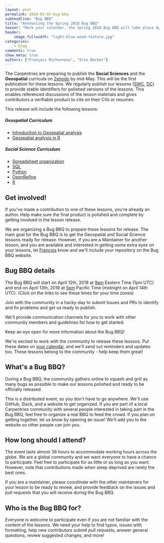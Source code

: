 ```yaml
---
layout: post
permalink: 2018-03-07-bug-bbq
subheadline: "Bug BBQ"
title: "Announcing the Spring 2018 Bug BBQ"
teaser: "Mark your calendar, the Spring 2018 Bug BBQ will take place April 12-13!"
header:
    image_fullwidth: "light-blue-wood-texture.jpg"
categories:
    - blog
comments: true
show_meta: true
authors: ["François Michonneau", "Erin Becker"]
---
```



The Carpentries are preparing to publish the **Social Sciences** and the **Geospatial** curricula on [Zenodo](https://zenodo.org/) by mid-May. This will be the first 
publication for these lessons. We regularly publish our lessons ([SWC](https://zenodo.org/communities/swcarpentry/), [DC](https://zenodo.org/communities/datacarpentry/)) 
to provide stable identifiers for polished versions of
the lessons. This enables referenced discussions of the lesson materials and gives contributors a verifiable product to cite on their CVs 
or resumes.

This release will include the following lessons:

##### Geospatial Curriculum

* [Introduction to Geospatial analysis](https://github.com/datacarpentry/r-spatial-data-management-intro)
* [Geospatial analysis in R](https://github.com/datacarpentry/R-spatial-raster-vector-lesson)

##### Social Science Curriculum

* [Spreadsheet organization](https://github.com/datacarpentry/spreadsheets-socialsci)
* [SQL](https://github.com/datacarpentry/sql-socialsci)
* [Python](https://github.com/datacarpentry/python-socialsci)
* [OpenRefine](https://github.com/datacarpentry/openrefine-socialsci)
* [R](https://github.com/datacarpentry/r-socialsci)


## Get involved!

If you've made a contribution to one of these lessons, you're already an author. Help make sure the final product is polished and complete by getting involved in the lesson release.

We are organizing a Bug BBQ to prepare these lessons for release. The main goal for the Bug BBQ is to get the Geospatial and Social Science lessons ready for release. However, if you are a Maintainer for another lesson, and you are available and interested in getting some extra eyes on your lessons, let [François](mailto:francois@carpentries.org) know and we'll include your repository on the Bug BBQ website.


## Bug BBQ details

The Bug BBQ will start on April 12th, 2018 at [9am](https://www.timeanddate.com/worldclock/fixedtime.html?msg=Spring+2018+Carpentries+Bug+BBQ+--+Start&iso=20180412T13) Eastern Time (1pm UTC) and end on April 13th, 2018 at [5pm](https://www.timeanddate.com/worldclock/fixedtime.html?msg=Spring+2018+Carpentries+Bug+BBQ+--+End&iso=20180414T00) Pacific Time (midnight on April 14th UTC). (Click on the links to see these times for your time zones)

Join with the community in a hacky-day to submit Issues and PRs to identify and fix problems and get us ready to publish. 

We'll provide communication channels for you to work with other community members and guidelines for how to get started. 

Keep an eye open for more information about the Bug BBQ!

We're excited to work with the community to release these lessons. Put these dates on [your calendar](https://calendar.google.com/event?action=TEMPLATE&amp;tmeid=MG8zMTA0cmdiN2twN2FlOGJiZGFrNDZrY2ogZnJhbmNvaXMubWljaG9ubmVhdUBt&amp;tmsrc=francois.michonneau%40gmail.com), and we'll send out reminders and updates too. These lessons belong to the community - help keep them great!


## What's a Bug BBQ?

During a Bug BBQ, the community gathers online to squash and grill as many bugs as possible to make our lessons polished and ready to be officially released.

This is a distributed event, so you don't have to go anywhere. We'll use GitHub, Slack, and a website to get organized. If you are part of a local Carpentries community with several people interested in taking part in the Bug BBQ, feel free to organize a real BBQ to feed the crowd. If you plan on getting together, let us know by opening an issue! We'll add you to the website so other people can join you.

## How long should I attend?

The event lasts almost 36 hours to accommodate working hours across the globe. We are a global community and we want everyone to have a chance to participate. Feel free to participate for as little or as long as you want. However, note that contributions made when sleep deprived are rarely the best ones.

If you are a maintainer, please coordinate with the other maintainers for your lesson to be ready to review, and provide feedback on the issues and pull requests that you will receive during the Bug BBQ.

## Who is the Bug BBQ for?

Everyone is welcome to participate even if you are not familiar with the content of the lessons. We need your help to find typos, issues with formatting, help new contributors submit pull requests, answer general questions, review suggested changes, and more!




